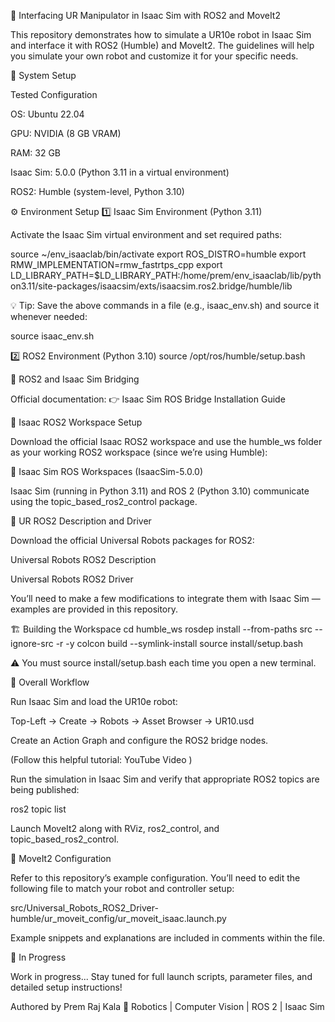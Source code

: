 🦾 Interfacing UR Manipulator in Isaac Sim with ROS2 and MoveIt2

This repository demonstrates how to simulate a UR10e robot in Isaac Sim and interface it with ROS2 (Humble) and MoveIt2.
The guidelines will help you simulate your own robot and customize it for your specific needs.

🧩 System Setup

Tested Configuration

OS: Ubuntu 22.04

GPU: NVIDIA (8 GB VRAM)

RAM: 32 GB

Isaac Sim: 5.0.0 (Python 3.11 in a virtual environment)

ROS2: Humble (system-level, Python 3.10)

⚙️ Environment Setup
1️⃣ Isaac Sim Environment (Python 3.11)

Activate the Isaac Sim virtual environment and set required paths:

source ~/env_isaaclab/bin/activate
export ROS_DISTRO=humble
export RMW_IMPLEMENTATION=rmw_fastrtps_cpp
export LD_LIBRARY_PATH=$LD_LIBRARY_PATH:/home/prem/env_isaaclab/lib/python3.11/site-packages/isaacsim/exts/isaacsim.ros2.bridge/humble/lib


💡 Tip:
Save the above commands in a file (e.g., isaac_env.sh) and source it whenever needed:

source isaac_env.sh

2️⃣ ROS2 Environment (Python 3.10)
source /opt/ros/humble/setup.bash

🔗 ROS2 and Isaac Sim Bridging

Official documentation:
👉 Isaac Sim ROS Bridge Installation Guide

🧱 Isaac ROS2 Workspace Setup

Download the official Isaac ROS2 workspace and use the humble_ws folder as your working ROS2 workspace (since we’re using Humble):

🔗 Isaac Sim ROS Workspaces (IsaacSim-5.0.0)

Isaac Sim (running in Python 3.11) and ROS 2 (Python 3.10) communicate using the
topic_based_ros2_control
 package.

🤖 UR ROS2 Description and Driver

Download the official Universal Robots packages for ROS2:

Universal Robots ROS2 Description

Universal Robots ROS2 Driver

You’ll need to make a few modifications to integrate them with Isaac Sim — examples are provided in this repository.

🏗️ Building the Workspace
cd humble_ws
rosdep install --from-paths src --ignore-src -r -y
colcon build --symlink-install
source install/setup.bash


⚠️ You must source install/setup.bash each time you open a new terminal.

🚀 Overall Workflow

Run Isaac Sim and load the UR10e robot:

Top-Left → Create → Robots → Asset Browser → UR10.usd

Create an Action Graph and configure the ROS2 bridge nodes.

(Follow this helpful tutorial: YouTube Video
)

Run the simulation in Isaac Sim and verify that appropriate ROS2 topics are being published:

ros2 topic list


Launch MoveIt2 along with RViz, ros2_control, and topic_based_ros2_control.

🧠 MoveIt2 Configuration

Refer to this repository’s example configuration.
You’ll need to edit the following file to match your robot and controller setup:

src/Universal_Robots_ROS2_Driver-humble/ur_moveit_config/ur_moveit_isaac.launch.py


Example snippets and explanations are included in comments within the file.

🚧 In Progress

Work in progress...
Stay tuned for full launch scripts, parameter files, and detailed setup instructions!

Authored by Prem Raj Kala
🧠 Robotics | Computer Vision | ROS 2 | Isaac Sim
